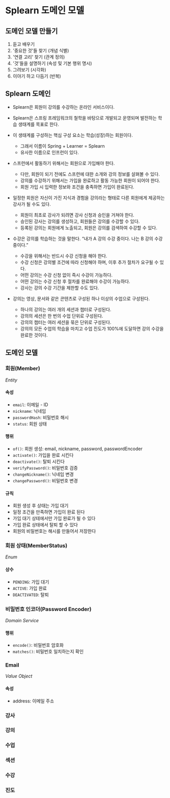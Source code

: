 # Splearn 도메인 모델

## 도메인 모델 만들기
1. 듣고 배우기
2. '중요한 것'들 찾기 (개념 식별)
3. '연결 고리' 찾기 (관계 정의)
4. '것'들을 설명하기 (속성 및 기본 행위 명시)
5. 그려보기 (시각화)
6. 이야기 하고 다듬기 (반복)

## Splearn 도메인

- Splearn은 회원이 강의를 수강하는 온라인 서비스이다.
- Splearn은 스프링 프레임워크의 철학을 바탕으로 개발되고 운영되며 발전하는 학습 생태계를 목표로 한다.
- 이 생태계를 구성하는 핵심 구성 요소는 학습(성장)하는 회원이다.
  - 그래서 이름이 Spring + Learner = Splearn
  - 유사한 이름으로 인프런이 있다.

- 스프런에서 활동하기 위해서는 회원으로 가입해야 한다.
    - 다만, 회원이 되기 전에도 스프런에 대한 소개와 강의 정보를 살펴볼 수 있다.
    - 강의를 수강하기 위해서는 가입을 완료하고 활동 가능한 회원이 되어야 한다.
    - 회원 가입 시 입력한 정보와 조건을 충족하면 가입이 완료된다. 
- 일정한 회원은 자신이 가진 지식과 경험을 강의라는 형태로 다른 회원에게 제공하는 강사가 될 수도 있다.
  - 회원이 최초로 강사가 되려면 강사 신청과 승인을 거쳐야 한다.
  - 승인된 강사는 강의를 생성하고, 회원들은 강의를 수강할 수 있다.
  - 등록된 강의는 회원에게 노출되고, 회원은 강의를 검색하여 수강할 수 있다.

- 수강은 강의를 학습하는 것을 말한다. “내가 A 강의 수강 중이다. 나는 B 강의 수강 중이다.”
  - 수강을 위해서는 반드시 수강 신청을 해야 한다.
  - 수강 신청은 강의별 조건에 따라 신청해야 하며, 이후 추가 절차가 요구될 수 있다.
  - 어떤 강의는 수강 신청 없이 즉시 수강이 가능하다.
  - 어떤 강의는 수강 신청 후 절차를 완료해야 수강이 가능하다.
  - 강사는 강의 수강 기간을 제한할 수도 있다.

- 강의는 영상, 문서와 같은 콘텐츠로 구성된 하나 이상의 수업으로 구성된다.
  - 하나의 강의는 여러 개의 세션과 챕터로 구성된다.
  - 강의의 세션은 한 번의 수업 단위로 구성된다.
  - 강의의 챕터는 여러 세션을 묶은 단위로 구성된다.
  - 강의의 모든 수업의 학습을 마치고 수업 진도가 100%에 도달하면 강의 수강을 완료한 것이다.

## 도메인 모델
### 회원(Member)
_Entity_
#### 속성
- `email`: 이메일 - ID
- `nickname`: 닉네임
- `passwordHash`: 비밀번호 해시
- `status`: 회원 상태
#### 행위
- `of()`: 회원 생성: email, nickname, password, passwordEncoder
- `activate()`: 가입을 완료 시킨다
- `deactivate()`: 탈퇴 시킨다
- `verifyPassword()`: 비밀번호 검증  
- `changeNickname()`: 닉네임 변경
- `changePassword()`: 비밀번호 변경
#### 규칙
- 회원 생성 후 상태는 가입 대기
- 일정 조건을 만족하면 가입이 완료 된다
- 가입 대기 상테에서만 가입 완료가 될 수 있다
- 가입 완료 상태에서 탈퇴 할 수 있다
- 회원의 비밀번호는 해시를 만들어서 저장한다

### 회원 상태(MemberStatus)
_Enum_ 
 
#### 상수
- `PENDING`: 가입 대기
- `ACTIVE`: 가입 완료
- `DEACTIVATED`: 탈퇴

### 비밀번호 인코더(Password Encoder)
_Domain Service_
#### 행위
- `encode()`: 비밀번호 암호화
- `matches()`: 비밀번호 일치하는지 확인


### Email
_Value Object_

#### 속성
- address: 이메일 주소

### 강사

### 강의

### 수업

### 섹션

### 수강

### 진도
